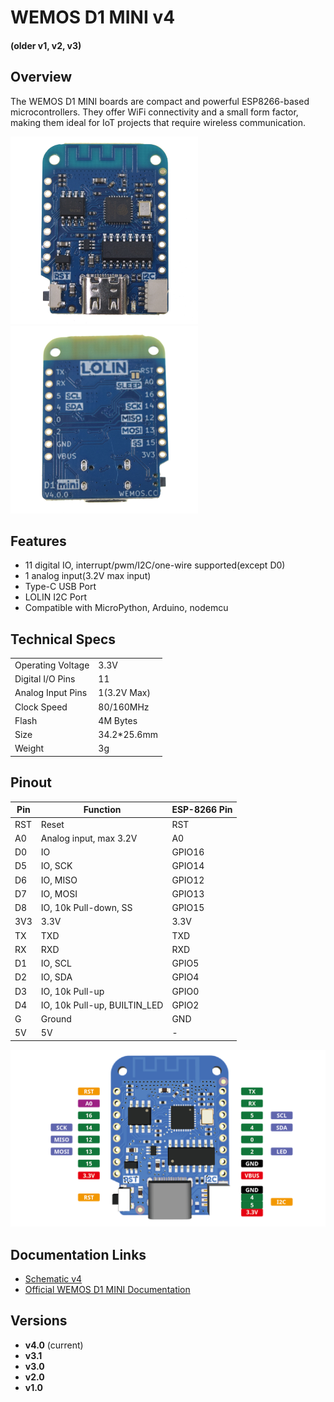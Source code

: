 # WEMOS D1 MINI **v4** 
#### (older v1, v2, v3)

## Overview
The WEMOS D1 MINI boards are compact and powerful ESP8266-based microcontrollers. They offer WiFi connectivity and a small form factor, making them ideal for IoT projects that require wireless communication.

[<img src="pictures/d1_mini_v4.0.0_1_16x16.png" width="300" alt="top view"/>](pictures/d1_mini_v4.0.0_1_16x16.png)
[<img src="pictures/d1_mini_v4.0.0_2_16x16.png" width="300" alt="bottom view"/>](pictures/d1_mini_v4.0.0_2_16x16.png)

## Features
- 11 digital IO, interrupt/pwm/I2C/one-wire supported(except D0)
- 1 analog input(3.2V max input)
- Type-C USB Port
- LOLIN I2C Port
- Compatible with MicroPython, Arduino, nodemcu

## Technical Specs
|                   |             |
|-------------------|-------------|
| Operating Voltage | 3.3V        |
| Digital I/O Pins  | 11          |
| Analog Input Pins | 1(3.2V Max) |
| Clock Speed       | 80/160MHz   |
| Flash             | 4M Bytes    |
| Size              | 34.2*25.6mm |
| Weight            | 3g          |

## Pinout
| Pin | Function                     | ESP-8266 Pin |
|-----|------------------------------|--------------|
| RST | Reset                        | RST          |
| A0  | Analog input, max 3.2V       | A0           |
| D0  | IO                           | GPIO16       |
| D5  | IO, SCK                      | GPIO14       |
| D6  | IO, MISO                     | GPIO12       |
| D7  | IO, MOSI                     | GPIO13       |
| D8  | IO, 10k Pull-down, SS        | GPIO15       |
| 3V3 | 3.3V                         | 3.3V         |
| TX  | TXD                          | TXD          |
| RX  | RXD                          | RXD          |
| D1  | IO, SCL                      | GPIO5        |
| D2  | IO, SDA                      | GPIO4        |
| D3  | IO, 10k Pull-up              | GPIO0        |
| D4  | IO, 10k Pull-up, BUILTIN_LED | GPIO2        |
| G   | Ground                       | GND          |
| 5V  | 5V                           | -            |


[<img src="d1_mini_v4.0.0_5_16x9.png" width="700" alt="top view"/>](d1_mini_v4.0.0_5_16x9.png)


## Documentation Links
- [Schematic v4](pdf/sch_d1_mini_v4.0.0.pdf)
- [Official WEMOS D1 MINI Documentation](https://www.wemos.cc/en/latest/d1/d1_mini.html)

## Versions
- **v4.0** (current)
- **v3.1**
- **v3.0**
- **v2.0**
- **v1.0**
